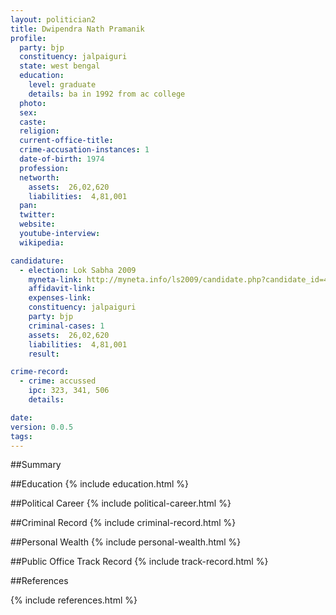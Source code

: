 ```yaml
---
layout: politician2
title: Dwipendra Nath Pramanik
profile: 
  party: bjp
  constituency: jalpaiguri
  state: west bengal
  education: 
    level: graduate
    details: ba in 1992 from ac college
  photo: 
  sex: 
  caste: 
  religion: 
  current-office-title: 
  crime-accusation-instances: 1
  date-of-birth: 1974
  profession: 
  networth: 
    assets:  26,02,620
    liabilities:  4,81,001
  pan: 
  twitter: 
  website: 
  youtube-interview: 
  wikipedia: 

candidature: 
  - election: Lok Sabha 2009
    myneta-link: http://myneta.info/ls2009/candidate.php?candidate_id=4793
    affidavit-link: 
    expenses-link: 
    constituency: jalpaiguri 
    party: bjp
    criminal-cases: 1
    assets:  26,02,620
    liabilities:  4,81,001
    result:  

crime-record: 
  - crime: accussed
    ipc: 323, 341, 506
    details:    

date: 
version: 0.0.5
tags: 
---
```

##Summary


##Education
{% include education.html %}


##Political Career
{% include political-career.html %}


##Criminal Record
{% include criminal-record.html %}


##Personal Wealth
{% include personal-wealth.html %}


##Public Office Track Record
{% include track-record.html %}


##References


{% include references.html %}